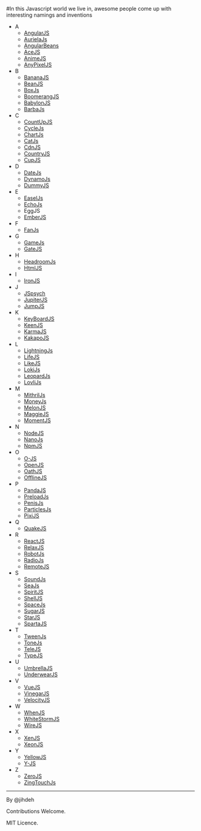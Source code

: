 #In this Javascript world we live in, awesome people come up with interesting namings and inventions

*  A
      * [AngularJS](https://angularjs.org/)
      * [AurielaJs](http://aurelia.io/)
      * [AngularBeans](http://bessemhmidi.github.io/AngularBeans/)
      * [AceJS](https://ace.c9.io/)
      * [AnimeJS](http://anime-js.com/)
      * [AnyPixelJS](http://googlecreativelab.github.io/anypixel/)
*  B
      * [BananaJS](http://bananajs.com/)
      * [BeanJS](http://chrisedg87.github.io/BeanJS/)
      * [BoxJs](https://github.com/CapacitorSet/box-js)
      * [BoomerangJS](http://www.boomerangjs.org/)
      * [BabylonJS](http://www.babylonjs.com/)
      * [BarbaJs](http://barbajs.org/)
*  C
      * [CountUpJS](https://inorganik.github.io/countUp.js/)
      * [CycleJs](http://cycle.js.org/)
      * [ChartJs](http://chartjs.org/)
      * [CatJs](http://catjsteam.github.io/)
      * [CdnJS](https://cdnjs.com/)
      * [CountryJS](http://country.js.org/)
      * [CupJS](https://github.com/juharajajarvi/cupjs)
*  D
      * [DateJs](http://www.datejs.com/)
      * [DynamoJs](http://jdan.github.io/dynamo.js/)
      * [DummyJS](https://spyshiv.github.io/dummyjs/)
*  E
      * [EaselJs](http://www.createjs.com/easeljs)
      * [EchoJs](http://www.echojs.com/)
      * EggJS
      * [EmberJS](http://emberjs.com/)
*  F
      * [FanJs](http://www.fanjs.net/)
*  G
      * [GameJs](http://gamejs.org/)
      * [GateJS](http://gatejs.org/)
*  H
      * [HeadroomJs](http://wicky.nillia.ms/headroom.js/)
      * [HtmlJS](http://nbubna.github.io/HTML/)
*  I
      * [IronJS](https://github.com/fholm/IronJS)
*  J
      * [JSpsych](http://docs.jspsych.org/)
      * [JupiterJS](http://honyovk.com/JupiterJS/)
      * [JumpJS](http://callmecavs.com/jump.js/)
*  K
      * [KeyBoardJS](https://github.com/RobertWHurst/KeyboardJS)
      * [KeenJS](https://github.com/keen/keen-js)
      * [KarmaJS](https://karma-runner.github.io/1.0/index.html)
      * [KakapoJS](http://devlucky.github.io/kakapo-js)
*  L
      * [LightningJs](https://github.com/olark/lightningjs)
      * [LifeJS](http://jimallanson.github.io/lifejs/)
      * [LikeJS](http://batiste.github.io/)
      * [LokiJs](http://lokijs.org/#/)
      * [LeopardJs](http://changbenny.github.io/leopard/)
      * [LovliJs](https://github.com/flipace/lovli.js)
*  M
      * [MithrilJs](http://mithril.js.org/)
      * [MoneyJs](http://openexchangerates.github.io/money.js/)
      * [MelonJS](http://melonjs.org/)
      * [MaggieJS](https://github.com/zzarcon/maggie)
      * [MomentJS](http://momentjs.com/)
*  N
      * [NodeJS](https://nodejs.org/)
      * [NanoJs](http://nanojs.org/)
      * [NpmJS](https://www.npmjs.com)
*  O
      * [O-JS](http://o-js.com/)
      * [OpenJS](http://www.openjs.com/)
      * [OathJS](http://www.mattbasta.com/oath/)
      * [OfflineJS](http://github.hubspot.com/offline/docs/welcome/)
*  P
      * [PandaJS](http://www.pandajs.net/)
      * [PreloadJs](http://www.createjs.com/preloadjs)
      * [PenisJs](https://github.com/edankwan/penis.js/tree/master)
      * [ParticlesJs](http://vincentgarreau.com/particles.js/)
      * [PixiJS](http://www.pixijs.com/)
*  Q
      * [QuakeJS](http://www.quakejs.com/)
*  R
      * [ReactJS](https://facebook.github.io/react/)
      * [RelaxJS](https://relax.js.org/)
      * [RobotJs](https://github.com/octalmage/robotjs)
      * [RadioJs](http://radio.uxder.com/)
      * [RemoteJS](https://github.com/hacksparrow/remote.js)
*  S
      * [SoundJs](http://www.createjs.com/soundjs)
      * [SeaJs](http://seajs.org/)
      * [SpiritJS](https://github.com/spirit-js/spirit)
      * [ShellJS](http://documentup.com/shelljs/shelljs)
      * [SpaceJs](http://www.slashie.org/space.js/)
      * [SugarJS](https://sugarjs.com/)
      * [StarJS](https://decagon.github.io/star.js/)
      * [SpartaJS](http://www.spartajs.com/)
*  T
      * [TweenJs](http://www.createjs.com/tweenjs)
      * [ToneJs](https://github.com/Tonejs/Tone.js)
      * [TeleJS](https://github.com/omgmog/Tele-JS)
      * [TypeJS](http://typejs.org/)
*  U
      * [UmbrellaJS](http://umbrellajs.com/)
      * [UnderwearJS](https://www.versioneye.com/javascript/daytonn:underwear-js/2.0.4)
*  V
      * [VueJS](https://vuejs.org/)
      * [VinegarJS](http://www.vinegarjs.com/)
      * [VelocityJS](http://velocityjs.org/)
*  W
      * [WhenJS](https://github.com/cujojs/when)
      * [WhiteStormJS](https://whitestormjs.xyz/)
      * [WireJS](https://github.com/cujojs/wire)
*  X
      * [XenJS](https://github.com/Dudemullet/xenjs)
      * [XeonJS](https://github.com/hzlmn/xeon)
*  Y
      * [YellowJS](https://github.com/YellowJS/yellowjs-framework)
      * [Y-JS](http://y-js.org/)
*  Z
      * [ZeroJS](https://github.com/smitec/zero-js)
      * [ZingTouchJs](https://zingchart.github.io/zingtouch/)

-----------------------------------
By @jihdeh

Contributions Welcome.

MIT Licence.
